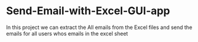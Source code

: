 # Send-Email-with-Excel-GUI-app
In this project we can extract the All emails from the Excel files and send the emails for all users whos emails in the excel sheet
